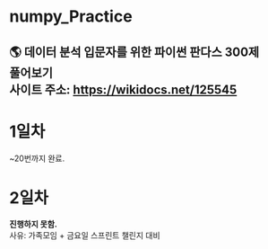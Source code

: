 # numpy_Practice
🌎 데이터 분석 입문자를 위한 파이썬 판다스 300제<br>
풀어보기<br>
사이트 주소: https://wikidocs.net/125545
---
# 1일차
~20번까지 완료.

# 2일차
**진행하지 못함.**<br>
사유: 가족모임 + 금요일 스프린트 챌린지 대비
